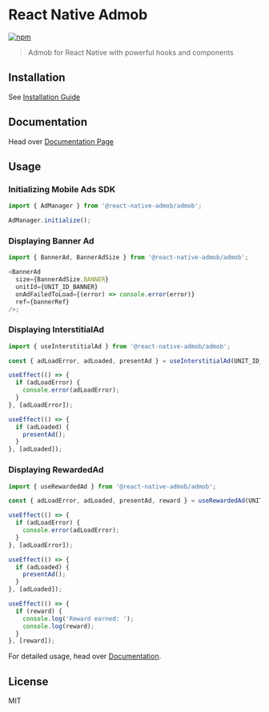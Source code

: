 # React Native Admob

[![npm](https://img.shields.io/npm/v/@react-native-admob/admob.svg)](https://www.npmjs.com/package/@react-native-admob/admob)

> Admob for React Native with powerful hooks and components

## Installation

See [Installation Guide](https://react-native-admob.github.io/admob/docs/installation)

## Documentation

Head over [Documentation Page](https://react-native-admob.github.io/admob/docs/usage)

## Usage

### Initializing Mobile Ads SDK

```js
import { AdManager } from '@react-native-admob/admob';

AdManager.initialize();
```

### Displaying Banner Ad

```js
import { BannerAd, BannerAdSize } from '@react-native-admob/admob';

<BannerAd
  size={BannerAdSize.BANNER}
  unitId={UNIT_ID_BANNER}
  onAdFailedToLoad={(error) => console.error(error)}
  ref={bannerRef}
/>;
```

### Displaying InterstitialAd

```js
import { useInterstitialAd } from '@react-native-admob/admob';

const { adLoadError, adLoaded, presentAd } = useInterstitialAd(UNIT_ID_INTERSTITIAL);

useEffect(() => {
  if (adLoadError) {
    console.error(adLoadError);
  }
}, [adLoadError]);

useEffect(() => {
  if (adLoaded) {
    presentAd();
  }
}, [adLoaded]);
```

### Displaying RewardedAd
```js
import { useRewardedAd } from '@react-native-admob/admob';

const { adLoadError, adLoaded, presentAd, reward } = useRewardedAd(UNIT_ID_REWARDED);

useEffect(() => {
  if (adLoadError) {
    console.error(adLoadError);
  }
}, [adLoadError]);

useEffect(() => {
  if (adLoaded) {
    presentAd();
  }
}, [adLoaded]);

useEffect(() => {
  if (reward) {
    console.log('Reward earned: ');
    console.log(reward);
  }
}, [reward]);
```

For detailed usage, head over [Documentation](https://react-native-admob.github.io/admob/docs/usage).

## License

MIT
